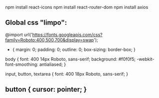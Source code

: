 npm install react-icons
npm install react-router-dom
npm install axios

Global css "limpo":
----------------------------------------------
@import url('https://fonts.googleapis.com/css?family=Roboto:400,500,700&display=swap');

* {
  margin: 0;
  padding: 0;
  outline: 0;
  box-sizing: border-box;
}

body {
  font: 400 14px Roboto, sans-serif;
  background: #f0f0f5;
  -webkit-font-smoothing: antialiased;
}

input, button, textarea {
  font: 400 18px Roboto, sans-serif;
}

button {
  cursor: pointer;
}
-----------------------------------------------